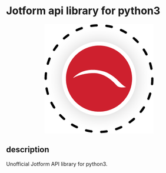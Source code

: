 # Jotform api library for python3
<div style="text-align: center;">
  <img src="https://raw.githubusercontent.com/mirkan1/crossmark-jotform-api/master/logo.png">
</div>

## description
Unofficial Jotform API library for python3.



